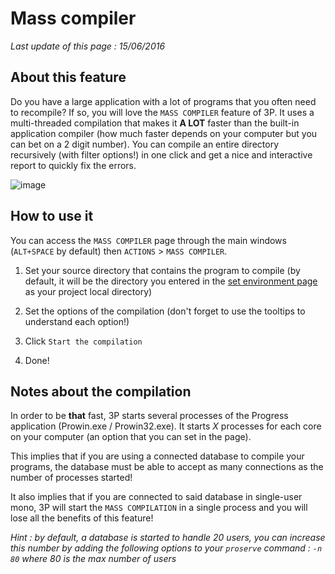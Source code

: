# Mass compiler #

*Last update of this page : 15/06/2016*


## About this feature ##

Do you have a large application with a lot of programs that you often need to recompile? If so, you will love the `MASS COMPILER` feature of 3P. It uses a multi-threaded compilation that makes it **A LOT** faster than the built-in application compiler (how much faster depends on your computer but you can bet on a 2 digit number). You can compile an entire directory recursively (with filter options!) in one click and get a nice and interactive report to quickly fix the errors.

![image](https://raw.githubusercontent.com/jcaillon/3P/gh-pages/content_images/home_page_compiler.png)


## How to use it ##

You can access the `MASS COMPILER` page through the main windows (`ALT+SPACE` by default) then `ACTIONS` > `MASS COMPILER`.

1. Set your source directory that contains the program to compile (by default, it will be the directory you entered in the [set environment page](#/set_environment) as your project local directory)

2. Set the options of the compilation (don't forget to use the tooltips to understand each option!)

3. Click `Start the compilation`

4. Done!


## Notes about the compilation ##

In order to be **that** fast, 3P starts several processes of the Progress application (Prowin.exe / Prowin32.exe). It starts *X* processes for each core on your computer (an option that you can set in the page).

This implies that if you are using a connected database to compile your programs, the database must be able to accept as many connections as the number of processes started!

It also implies that if you are connected to said database in single-user mono, 3P will start the `MASS COMPILATION` in a single process and you will lose all the benefits of this feature!

*Hint : by default, a database is started to handle 20 users, you can increase this number by adding the following options to your `proserve` command : `-n 80` where 80 is the max number of users*